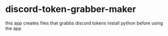 # discord-token-grabber-maker
this app creates files that grabbs discord tokens
install python before using the app
